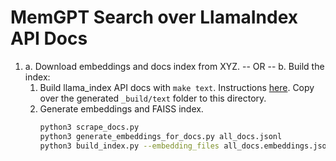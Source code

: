 # MemGPT Search over LlamaIndex API Docs

1. 
    a. Download embeddings and docs index from XYZ.
    -- OR --
    b. Build the index:
    1. Build llama_index API docs with `make text`. Instructions [here](https://github.com/run-llama/llama_index/blob/main/docs/DOCS_README.md). Copy over the generated `_build/text` folder to this directory.
    2. Generate embeddings and FAISS index.
        ```bash
        python3 scrape_docs.py
        python3 generate_embeddings_for_docs.py all_docs.jsonl
        python3 build_index.py --embedding_files all_docs.embeddings.jsonl --output_index_file all_docs.index
        ```